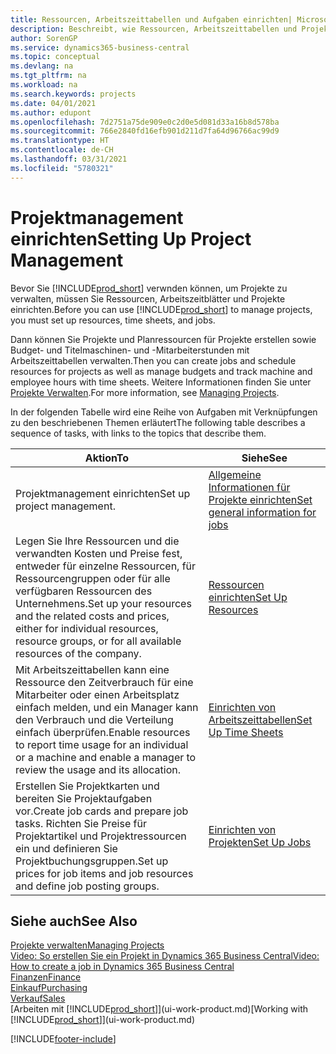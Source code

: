 ```yaml
---
title: Ressourcen, Arbeitszeittabellen und Aufgaben einrichten| Microsoft Docs
description: Beschreibt, wie Ressourcen, Arbeitszeittabellen und Projekte eingerichtet werden, um Projekte zu verwalten.
author: SorenGP
ms.service: dynamics365-business-central
ms.topic: conceptual
ms.devlang: na
ms.tgt_pltfrm: na
ms.workload: na
ms.search.keywords: projects
ms.date: 04/01/2021
ms.author: edupont
ms.openlocfilehash: 7d2751a75de909e0c2d0e5d081d33a16b8d578ba
ms.sourcegitcommit: 766e2840fd16efb901d211d7fa64d96766ac99d9
ms.translationtype: HT
ms.contentlocale: de-CH
ms.lasthandoff: 03/31/2021
ms.locfileid: "5780321"
---
```

# <a name="setting-up-project-management"></a><span data-ttu-id="595f2-103">Projektmanagement einrichten</span><span class="sxs-lookup"><span data-stu-id="595f2-103">Setting Up Project Management</span></span>
<span data-ttu-id="595f2-104">Bevor Sie [!INCLUDE[prod_short](includes/prod_short.md)] verwnden können, um Projekte zu verwalten, müssen Sie Ressourcen, Arbeitszeitblätter und Projekte einrichten.</span><span class="sxs-lookup"><span data-stu-id="595f2-104">Before you can use [!INCLUDE[prod_short](includes/prod_short.md)] to manage projects, you must set up resources, time sheets, and jobs.</span></span>

<span data-ttu-id="595f2-105">Dann können Sie Projekte und Planressourcen für Projekte erstellen sowie Budget- und Titelmaschinen- und -Mitarbeiterstunden mit Arbeitszeittabellen verwalten.</span><span class="sxs-lookup"><span data-stu-id="595f2-105">Then you can create jobs and schedule resources for projects as well as manage budgets and track machine and employee hours with time sheets.</span></span> <span data-ttu-id="595f2-106">Weitere Informationen finden Sie unter [Projekte Verwalten](projects-manage-projects.md).</span><span class="sxs-lookup"><span data-stu-id="595f2-106">For more information, see [Managing Projects](projects-manage-projects.md).</span></span>  

<span data-ttu-id="595f2-107">In der folgenden Tabelle wird eine Reihe von Aufgaben mit Verknüpfungen zu den beschriebenen Themen erläutert</span><span class="sxs-lookup"><span data-stu-id="595f2-107">The following table describes a sequence of tasks, with links to the topics that describe them.</span></span>

| <span data-ttu-id="595f2-108">Aktion</span><span class="sxs-lookup"><span data-stu-id="595f2-108">To</span></span> | <span data-ttu-id="595f2-109">Siehe</span><span class="sxs-lookup"><span data-stu-id="595f2-109">See</span></span> |
| --- | --- |
| <span data-ttu-id="595f2-110">Projektmanagement einrichten</span><span class="sxs-lookup"><span data-stu-id="595f2-110">Set up project management.</span></span>|[<span data-ttu-id="595f2-111">Allgemeine Informationen für Projekte einrichten</span><span class="sxs-lookup"><span data-stu-id="595f2-111">Set general information for jobs</span></span>](projects-how-setup-jobs.md#to-set-general-information-for-jobs)|
| <span data-ttu-id="595f2-112">Legen Sie Ihre Ressourcen und die verwandten Kosten und Preise fest, entweder für einzelne Ressourcen, für Ressourcengruppen oder für alle verfügbaren Ressourcen des Unternehmens.</span><span class="sxs-lookup"><span data-stu-id="595f2-112">Set up your resources and the related costs and prices, either for individual resources, resource groups, or for all available resources of the company.</span></span> |[<span data-ttu-id="595f2-113">Ressourcen einrichten</span><span class="sxs-lookup"><span data-stu-id="595f2-113">Set Up Resources</span></span>](projects-how-setup-resources.md) |
| <span data-ttu-id="595f2-114">Mit Arbeitszeittabellen kann eine Ressource den Zeitverbrauch für eine Mitarbeiter oder einen Arbeitsplatz einfach melden, und ein Manager kann den Verbrauch und die Verteilung einfach überprüfen.</span><span class="sxs-lookup"><span data-stu-id="595f2-114">Enable resources to report time usage for an individual or a machine and enable a manager to review the usage and its allocation.</span></span> |[<span data-ttu-id="595f2-115">Einrichten von Arbeitszeittabellen</span><span class="sxs-lookup"><span data-stu-id="595f2-115">Set Up Time Sheets</span></span>](projects-how-setup-time-sheets.md) |
| <span data-ttu-id="595f2-116">Erstellen Sie Projektkarten und bereiten Sie Projektaufgaben vor.</span><span class="sxs-lookup"><span data-stu-id="595f2-116">Create job cards and prepare job tasks.</span></span> <span data-ttu-id="595f2-117">Richten Sie Preise für Projektartikel und Projektressourcen ein und definieren Sie Projektbuchungsgruppen.</span><span class="sxs-lookup"><span data-stu-id="595f2-117">Set up prices for job items and job resources and define job posting groups.</span></span> |[<span data-ttu-id="595f2-118">Einrichten von Projekten</span><span class="sxs-lookup"><span data-stu-id="595f2-118">Set Up Jobs</span></span>](projects-how-setup-jobs.md) |

## <a name="see-also"></a><span data-ttu-id="595f2-119">Siehe auch</span><span class="sxs-lookup"><span data-stu-id="595f2-119">See Also</span></span>

[<span data-ttu-id="595f2-120">Projekte verwalten</span><span class="sxs-lookup"><span data-stu-id="595f2-120">Managing Projects</span></span>](projects-manage-projects.md)  
[<span data-ttu-id="595f2-121">Video: So erstellen Sie ein Projekt in Dynamics 365 Business Central</span><span class="sxs-lookup"><span data-stu-id="595f2-121">Video: How to create a job in Dynamics 365 Business Central</span></span>](https://www.youtube.com/watch?v=VqaPWr7BWmw)  
[<span data-ttu-id="595f2-122">Finanzen</span><span class="sxs-lookup"><span data-stu-id="595f2-122">Finance</span></span>](finance.md)  
[<span data-ttu-id="595f2-123">Einkauf</span><span class="sxs-lookup"><span data-stu-id="595f2-123">Purchasing</span></span>](purchasing-manage-purchasing.md)  
[<span data-ttu-id="595f2-124">Verkauf</span><span class="sxs-lookup"><span data-stu-id="595f2-124">Sales</span></span>](sales-manage-sales.md)  
<span data-ttu-id="595f2-125">[Arbeiten mit [!INCLUDE[prod_short](includes/prod_short.md)]](ui-work-product.md)</span><span class="sxs-lookup"><span data-stu-id="595f2-125">[Working with [!INCLUDE[prod_short](includes/prod_short.md)]](ui-work-product.md)</span></span>  


[!INCLUDE[footer-include](includes/footer-banner.md)]